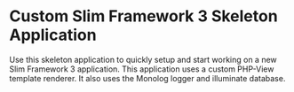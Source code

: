 # Custom Slim Framework 3 Skeleton Application

Use this skeleton application to quickly setup and start working on a new Slim Framework 3 application. 
This application uses a custom PHP-View template renderer. It also uses the Monolog logger and illuminate database.